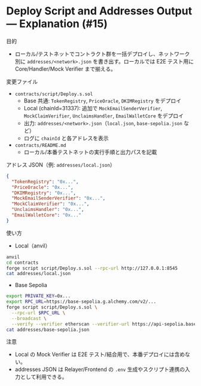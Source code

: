 # Deploy Script and Addresses Output — Explanation (#15)

目的
- ローカル/テストネットでコントラクト群を一括デプロイし、ネットワーク別に `addresses/<network>.json` を書き出す。ローカルでは E2E テスト用に Core/Handler/Mock Verifier まで揃える。

変更ファイル
- `contracts/script/Deploy.s.sol`
  - Base 共通: `TokenRegistry`, `PriceOracle`, `DKIMRegistry` をデプロイ
  - Local (chainId=31337): 追加で `MockEmailSenderVerifier`, `MockClaimVerifier`, `UnclaimsHandler`, `EmailWalletCore` をデプロイ
  - 出力: `addresses/<network>.json`（`local.json`, `base-sepolia.json` など）
  - ログに `chainId` と各アドレスを表示
- `contracts/README.md`
  - ローカル/本番テストネットの実行手順と出力パスを記載

アドレス JSON（例: `addresses/local.json`）
```json
{
  "TokenRegistry": "0x...",
  "PriceOracle": "0x...",
  "DKIMRegistry": "0x...",
  "MockEmailSenderVerifier": "0x...",
  "MockClaimVerifier": "0x...",
  "UnclaimsHandler": "0x...",
  "EmailWalletCore": "0x..."
}
```

使い方
- Local（anvil）
```sh
anvil
cd contracts
forge script script/Deploy.s.sol --rpc-url http://127.0.0.1:8545
cat addresses/local.json
```
- Base Sepolia
```sh
export PRIVATE_KEY=0x...
export RPC_URL=https://base-sepolia.g.alchemy.com/v2/...
forge script script/Deploy.s.sol \
  --rpc-url $RPC_URL \
  --broadcast \
  --verify --verifier etherscan --verifier-url https://api-sepolia.basescan.org/api
cat addresses/base-sepolia.json
```

注意
- Local の Mock Verifier は E2E テスト/結合用で、本番デプロイには含めない。
- addresses JSON は Relayer/Frontend の `.env` 生成やスクリプト連携の入力として利用できる。
